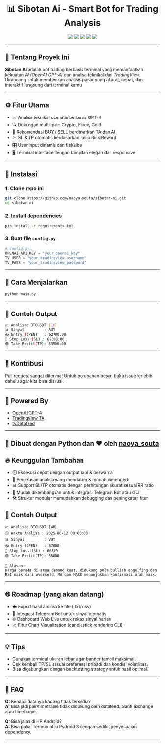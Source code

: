 <h1 align="center">📊 Sibotan Ai - Smart Bot for Trading Analysis</h1>

<p align="center">
  <img src="https://img.shields.io/github/license/naoya-souta/sibotan-ai?style=for-the-badge" />
  <img src="https://img.shields.io/github/stars/naoya-souta/sibotan-ai?style=for-the-badge" />
  <img src="https://img.shields.io/github/forks/naoya-souta/sibotan-ai?style=for-the-badge" />
  <img src="https://img.shields.io/github/issues/naoya-souta/sibotan-ai?style=for-the-badge" />
  <img src="https://img.shields.io/badge/python-3.10%2B-blue?style=for-the-badge&logo=python&logoColor=white" />
</p>

---

## 🎯 Tentang Proyek Ini

**Sibotan Ai** adalah bot trading berbasis terminal yang memanfaatkan kekuatan _AI (OpenAI GPT-4)_ dan analisa teknikal dari _TradingView_.
Dirancang untuk memberikan analisis pasar yang akurat, cepat, dan interaktif langsung dari terminal kamu.

---

## ⚙️ Fitur Utama

- 📈 Analisa teknikal otomatis berbasis GPT-4
- 🔍 Dukungan multi-pair: Crypto, Forex, Gold
- 🧠 Rekomendasi BUY / SELL berdasarkan TA dan AI
- 💹 SL & TP otomatis berdasarkan rasio Risk:Reward
- 🎛️ User input dinamis dan fleksibel
- 🖥️ Terminal interface dengan tampilan elegan dan responsive

---


## 💾 Instalasi

### 1. Clone repo ini
```bash
git clone https://github.com/naoya-souta/sibotan-ai.git
cd sibotan-ai
```

### 2. Install dependencies
```bash
pip install -r requirements.txt
```

### 3. Buat file `config.py`
```python
# config.py
OPENAI_API_KEY = "your_openai_key"
TV_USER = "your_tradingview_username"
TV_PASS = "your_tradingview_password"
```

---

## 🚀 Cara Menjalankan
```bash
python main.py
```

---

## 🧪 Contoh Output

```bash
📈 Analisa: BTCUSDT [1H]
📊 Sinyal         : BUY
📥 Entry (OPEN)   : 62700.00
🔴 Stop Loss (SL) : 62300.00
🟢 Take Profit(TP): 63500.00
```

---

## 🤝 Kontribusi

Pull request sangat diterima! Untuk perubahan besar, buka issue terlebih dahulu agar kita bisa diskusi.

---

## 🧠 Powered By

- [OpenAI GPT-4](https://openai.com)
- [TradingView TA](https://github.com/brian-the-dev/python-tradingview-ta)
- [tvDatafeed](https://github.com/rongardF/tvdatafeed)

---

## 🐍 Dibuat dengan Python dan ❤️ oleh [naoya_souta](https://github.com/naoya-souta)

## 🔥 Keunggulan Tambahan

- ⏱️ Eksekusi cepat dengan output rapi & berwarna
- 💬 Penjelasan analisa yang mendalam & mudah dimengerti
- 📊 Support SL/TP otomatis dengan perhitungan akurat sesuai RR ratio
- 🧩 Mudah dikembangkan untuk integrasi Telegram Bot atau GUI
- 🛠️ Struktur modular memudahkan debugging dan peningkatan fitur

## 🧠 Contoh Output

```
📈 Analisa: BTCUSDT [4H]
🕒 Waktu Analisa : 2025-06-12 08:00:00
📊 Sinyal         : BUY
📥 Entry (OPEN)   : 67000
🔴 Stop Loss (SL) : 66500
🟢 Take Profit(TP): 68000

📌 Alasan:
Harga berada di area demand kuat, didukung pola bullish engulfing dan RSI naik dari oversold. MA dan MACD menunjukkan konfirmasi arah naik.
```

---

## 🌐 Roadmap (yang akan datang)

- ☁️ Export hasil analisa ke file (.txt/.csv)
- 🤖 Integrasi Telegram Bot untuk sinyal otomatis
- 🌐 Dashboard Web Live untuk rekap sinyal harian
- 📈 Fitur Chart Visualization (candlestick rendering CLI)

---

## 💡 Tips

- Gunakan terminal ukuran lebar agar banner tampil maksimal.
- Cek kembali TP/SL sesuai preferensi pribadi dan kondisi volatilitas.
- Bisa digabungkan dengan backtesting strategy untuk hasil optimal.

---

## 🙋 FAQ

**Q:** Kenapa datanya kadang tidak tersedia?  
**A:** Bisa jadi pair/timeframe tidak didukung oleh datafeed. Ganti exchange atau timeframe.

**Q:** Bisa jalan di HP Android?  
**A:** Bisa pakai Termux atau Pydroid 3 dengan sedikit penyesuaian dependency.

---

